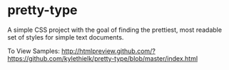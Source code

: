 pretty-type
===========

A simple CSS project with the goal of finding the prettiest, most readable set of styles for simple text documents.

To View Samples: http://htmlpreview.github.com/?https://github.com/kylethielk/pretty-type/blob/master/index.html